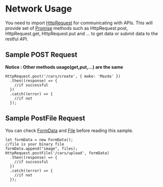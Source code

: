# Network Usage 

You need to import [HttpRequest](/src/configs/network/HttpRequest.html) for communicating with APIs.
This will provide set of [Promise](https://developer.mozilla.org/en-US/docs/Web/JavaScript/Reference/Global_Objects/Promise) methods such as HttpRequest.post, HttpRequest.get, HttpRequest.put and ... to get data or submit data to the restful API.  

## Sample POST Request
**Notice : Other methods usage(get,put,...) are the same**
```
HttpRequest.post('/cars/create', { make: 'Mazda' })
  .then((response) => {
    //if successful
  })
  .catch((error) => {
    //if not
  });
```


## Sample PostFile Request
You can check [FormData](https://developer.mozilla.org/en-US/docs/Web/API/FormData) and [File](https://developer.mozilla.org/en-US/docs/Web/API/File) before reading this sample.
```
let formData = new FormData();
//file is your binary file
formData.append("image", files);
HttpRequest.postFile('/cars/upload', formData)
  .then((response) => {
    //if successful
  })
  .catch((error) => {
    //if not
  });
```

